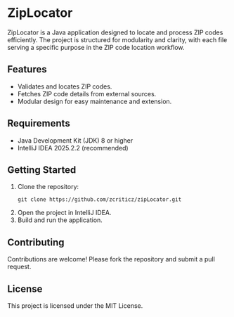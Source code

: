 # ZipLocator

ZipLocator is a Java application designed to locate and process ZIP codes efficiently. The project is structured for modularity and clarity, with each file serving a specific purpose in the ZIP code location workflow.

## Features

- Validates and locates ZIP codes.
- Fetches ZIP code details from external sources.
- Modular design for easy maintenance and extension.

## Requirements

- Java Development Kit \(JDK\) 8 or higher
- IntelliJ IDEA 2025.2.2 \(recommended\)

## Getting Started

1. Clone the repository:
   ```
   git clone https://github.com/zcriticz/zipLocator.git
   ```
2. Open the project in IntelliJ IDEA.
3. Build and run the application.

## Contributing

Contributions are welcome! Please fork the repository and submit a pull request.

## License

This project is licensed under the MIT License.